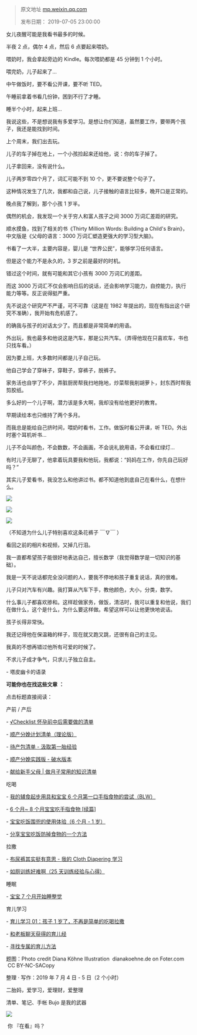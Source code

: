 > 原文地址 [mp.weixin.qq.com](https://mp.weixin.qq.com/s?__biz=MzIwMzA5NTI3NQ==&mid=2649903253&idx=1&sn=1ff19e183897861c9171a35bd5cd7479&chksm=8ed25d11b9a5d407b0b73495dd9a5d8c087ade82927dab44027cced1bd1abb9374048e1ee5a5&scene=21#wechat_redirect)
>
> 发布日期： 2019-07-05 23:00:00



女儿夜醒可能是我看书最多的时候。

半夜 2 点，偶尔 4 点，然后 6 点要起来喂奶。

喂奶时，我会拿起旁边的 Kindle。每次喂奶都是 45 分钟到 1 个小时。

喂完奶，儿子起来了...

中午做饭时，要不看公开课，要不听 TED。

午睡前拿着书看几份钟，困到不行了才睡。  

睡半个小时，起来上班...

我说这些，不是想说我有多爱学习。是想让你们知道，虽然要工作，要带两个孩子，我还是能找到时间。

上个周末，我们出去玩。  

儿子的车子掉在地上，一个小孩捡起来还给他，说：你的车子掉了。

儿子拿回来，没有说什么。

儿子两岁零四个月了，词汇可能不到 10 个，更不要说整个句子了。

这种情况发生了几次，我都和自己说，儿子接触的语言比较多，晚开口是正常的。

晚点我了解到，那个小孩 1 岁半。

偶然的机会，我发现一个关于穷人和富人孩子之间 3000 万词汇差距的研究。

顺水摸鱼，找到了相关的书《Thirty Million Words: Building a Child's Brain》，中文版是《父母的语言：3000 万词汇塑造更强大的学习型大脑》。

书看了一大半，主要内容是，婴儿是 “世界公民”，能够学习任何语言。

但是这个能力不是永久的，3 岁之前是最好的时机。

错过这个时间，就有可能和其它小孩有 3000 万词汇的差距。

而这 3000 万词汇不仅会影响日后的说话，还会影响学习能力，自控能力，执行能力等等。反正说得挺严重。


先不说这个研究严不严谨，可不可靠（这是在 1982 年提出的，现在有指出这个研究不准确），我开始有危机感了。  

的确我与孩子的对话太少了。而且都是非常简单的用语。

外出玩，我也最多和他说这是汽车，那是公共汽车。（弄得他现在只喜欢车，书也只找车看。）

因为要上班，大多数时间都是儿子自己玩。

他自己学会了穿袜子，穿鞋子，穿裤子，脱裤子。

家务活也自学了不少，弄脏厨房帮我扫地拖地，炒菜帮我削胡萝卜，封东西时帮我剪胶纸。

多么好的一个儿子啊，潜力该是多大啊，我却没有给他更好的教育。

早期读绘本也只维持了两个多月。

而我总是能给自己挤时间，喂奶时看书，工作。做饭时看公开课，听 TED。外出时塞个耳机听书...

儿子不会叫颜色，不会数数，不会画画，不会说礼貌用语，不会看红绿灯... 

有时儿子无聊了，他拿着玩具要我和他玩，我都说：“妈妈在工作，你先自己玩好吗？”

其实儿子爱看书，我没怎么和他讲过书。都不知道他到底自己在看什么，在想什么。

![](https://mmbiz.qpic.cn/mmbiz_jpg/2qRZ6oIialEDcz4HlbSpb36iaSABj0MDbkR4icXkZiateZvKBpBGicIJkDVsibAX2ia4sAuUJ4xQI6aPibcib7xr7N8jGkA/640?wx_fmt=jpeg)

![](https://mmbiz.qpic.cn/mmbiz_jpg/2qRZ6oIialEDcz4HlbSpb36iaSABj0MDbkfyOfuLn43iaBNNrfaq2x7GrCRFqicFvtSTib2xb9ZBDMx7via9OKRhQSgg/640?wx_fmt=jpeg)  

![](https://mmbiz.qpic.cn/mmbiz_jpg/2qRZ6oIialEDcz4HlbSpb36iaSABj0MDbkxmpBscpibwu4CL5La3AA7h2OZmbrH4T4iaee2671A8TYJF9WxBedw4Kw/640?wx_fmt=jpeg)

（不知道为什么儿子特别喜欢这条花裤子 ￣∇￣ ）  


看回之前的相片和视频，又掉几行泪。

我一直都希望孩子能很好地表达自己，擅长数学（我觉得数学是一切知识的基础）。

我是一天不说话都完全没问题的人，要我不停地和孩子重复说话，真的很难。

儿子只对汽车有兴趣。我打算从汽车下手，教他颜色，大小，分类，数学。

什么事儿子都喜欢掺和。这样趁做家务，做饭，清洁时，我可以重复和他说，我们在做什么，这个是什么，为什么要这样做。希望这样可以让他更快地说话。

孩子长得非常快。

我还记得他在保温箱的样子，现在就又跑又跳，还很有自己的主见。

我真的不想再错过他所有可爱的时候了。

不求儿子成才争气，只求儿子独立自主。

- 塔皮幽卡的语录

  

  

 **可能你也在找这些文章** **：**

点击标题直接阅读：

产前 / 产后  

- [√Checklist 怀孕前中后需要做的清单](http://mp.weixin.qq.com/s?__biz=MzIwMzA5NTI3NQ==&mid=2649902247&idx=1&sn=43b6582bcb6ac51282ecd1434268aefe&chksm=8ed24123b9a5c835255c7a0436dd41d4077dad8b64e1985aaf2c0ce901d8524d305f325ea2ed&scene=21#wechat_redirect)  

- [顺产分娩计划清单（理论版）](http://mp.weixin.qq.com/s?__biz=MzIwMzA5NTI3NQ==&mid=2649902211&idx=1&sn=35a25b772be78dd927b2953139e28a76&chksm=8ed24107b9a5c811744bb621776ef5e4a53214c8e8581d4bcfa733e5d95ac11372b8f8ec87d1&scene=21#wechat_redirect)  

- [待产包清单 - 汲取第一胎经验](http://mp.weixin.qq.com/s?__biz=MzIwMzA5NTI3NQ==&mid=2649902388&idx=1&sn=e0665c2ae2c1121885fb7108d0c98e66&chksm=8ed240b0b9a5c9a6021ecabacab225192cf522ba12e7aa986741c0f2de43b79894a85486de9d&scene=21#wechat_redirect)  

- [顺产分娩实践版 - 破水版本](http://mp.weixin.qq.com/s?__biz=MzIwMzA5NTI3NQ==&mid=2649902437&idx=1&sn=7aad1d83a11b90ca4f68ce6c27214464&chksm=8ed240e1b9a5c9f791a03cb005a132582a9e2a3ea5cab73f171477ed645c569fb7f04111b6e7&scene=21#wechat_redirect)  

- [献给新手父母 | 做月子常用的知识清单](http://mp.weixin.qq.com/s?__biz=MzIwMzA5NTI3NQ==&mid=2649903194&idx=1&sn=e6f9c367e8f75ff7c267eba73ab19e13&chksm=8ed25ddeb9a5d4c8c32d1cda791e786218743101da15cabf4da8fa310ab0d242ee8f49e1fc9a&scene=21#wechat_redirect)

吃喝

- [我的辅食起步用具和宝宝 6 个月第一口手指食物的尝试（BLW）](http://mp.weixin.qq.com/s?__biz=MzIwMzA5NTI3NQ==&mid=2649902402&idx=1&sn=b9e504ff2eae3a79bf7d3861c4ebd86d&chksm=8ed240c6b9a5c9d0fe6b825072ea232e258a26b02190e7a53e77621024882334a7256b52bd4d&scene=21#wechat_redirect)  

- [6 个月~ 8 个月宝宝吃手指食物 [续篇]](http://mp.weixin.qq.com/s?__biz=MzIwMzA5NTI3NQ==&mid=2649902526&idx=1&sn=5f26bb0a71e1f12d7f9fbccfe91e2678&chksm=8ed2403ab9a5c92c56b3019cff66ae2e39b237a317ae164cbe73728c656527547d041d81ad31&scene=21#wechat_redirect)  

- [宝宝吃饭围兜的使用体验（6 个月 - 1 岁）](http://mp.weixin.qq.com/s?__biz=MzIwMzA5NTI3NQ==&mid=2649902632&idx=1&sn=20d9e87c3ce7a2f9517ffa9b8981290d&chksm=8ed243acb9a5cabaf404637c3c8691721b94a03e2b4d1f3a8de806945252c7b915072b22d9a0&scene=21#wechat_redirect)

- [分享宝宝吃饭防掉食物的一个方法](http://mp.weixin.qq.com/s?__biz=MzIwMzA5NTI3NQ==&mid=2649902808&idx=1&sn=3ce41d76004795d336a3c1737af8a8cf&chksm=8ed2435cb9a5ca4aea96f196d5f0564ef9b5d4b8d7f45c299a2bb23cb2424e87414db514a7cc&scene=21#wechat_redirect)

拉撒

- [布尿裤其实挺有意思 - 我的 Cloth Diapering 学习](http://mp.weixin.qq.com/s?__biz=MzIwMzA5NTI3NQ==&mid=2649902542&idx=1&sn=2a5304af62595a043b7a764532464759&chksm=8ed2404ab9a5c95c4895a0b66321919b3ad569fd3a0381f47356b4871cfbd39bd3bdac639114&scene=21#wechat_redirect)

- [如厕训练好难啊（25 天训练经验与心得）](http://mp.weixin.qq.com/s?__biz=MzIwMzA5NTI3NQ==&mid=2649903169&idx=1&sn=ac96ecc0c6c8aee1005d5695f823937a&chksm=8ed25dc5b9a5d4d3024f02dfb4c4ed264459d7366f3b3ce9848bb2f191cd12e79f001c3bae12&scene=21#wechat_redirect)  

睡眠  

- [宝宝 7 个月开始睡整觉](http://mp.weixin.qq.com/s?__biz=MzIwMzA5NTI3NQ==&mid=2649902488&idx=1&sn=a98a2bc213f590b35f941b9be9dcd2fe&chksm=8ed2401cb9a5c90ad93ff5cb6e663a5b524e9c9986e014346e5d00232a8fc29695b4dba19df3&scene=21#wechat_redirect)  

育儿学习

- [育儿学习 01：孩子 1 岁了，不再是简单的吃喝拉撒](http://mp.weixin.qq.com/s?__biz=MzIwMzA5NTI3NQ==&mid=2649902648&idx=1&sn=7714973e0d489270ba4d3967fae05546&chksm=8ed243bcb9a5caaa494393e073e3bd409f959ca0b915cff6c944e143b2be064a5b98192bfe7d&scene=21#wechat_redirect)  

- [和老板聊天获得的育儿经](http://mp.weixin.qq.com/s?__biz=MzIwMzA5NTI3NQ==&mid=2649902809&idx=1&sn=988125ebd39f010ed906e0fdd9f91e92&chksm=8ed2435db9a5ca4b408ce398b694fc3985d57dd2c224c72caa3d272b7e85a16072616e933c45&scene=21#wechat_redirect)  

- [寻找专属的育儿方法](http://mp.weixin.qq.com/s?__biz=MzIwMzA5NTI3NQ==&mid=2649902864&idx=1&sn=c1e908ce5dda04e148b98d1e1f1126d1&chksm=8ed24294b9a5cb82ba92422d80efd28cb5142b29aae7dc071cc20b5c3757caf238d4aa3039c1&scene=21#wechat_redirect)  

题图：Photo credit Diana Köhne Illustration  dianakoehne.de on Foter.com  CC BY-NC-SACopy

整理 · 写作：2019 年 7 月 4 日 - 5 日（2 个小时）

二胎妈，爱学习，爱理财，爱整理 

清单、笔记、手帐 Bujo 是我的武器

![](https://mmbiz.qpic.cn/mmbiz_jpg/2qRZ6oIialEDz1icRtp1wYatVs1NCwToFzw7SN4R0kRECvXClxm4n9A6dzummiaoj4HQvibz2w86g7JZg7icHNmuic4A/640?wx_fmt=jpeg)

 你 『在看』吗？